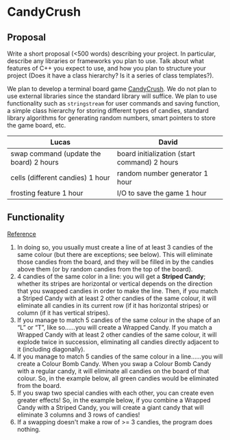 # CandyCrush

## Proposal

Write a short proposal (<500 words) describing your project. In particular, describe any libraries or frameworks you plan to use. Talk about what features of C++ you expect to use, and how you plan to structure your project (Does it have a class hierarchy? Is it a series of class templates?). 

We plan to develop a terminal board game [CandyCrush](https://www.king.com/game/candycrush). We do not plan to use external libraries since the standard library will suffice. We plan to use functionality such as `stringstream` for user commands and saving function, a simple class hierarchy for storing different types of candies, standard library algorithms for generating random numbers, smart pointers to store the game board, etc.

| Lucas                                   | David                                        |
| --------------------------------------- | -------------------------------------------- |
| swap command (update the board) 2 hours | board initialization (start command) 2 hours |
| cells (different candies) 1 hour        | random number generator 1 hour               |
| frosting feature 1 hour                 | I/O to save the game 1 hour                  |



## Functionality

[Reference](https://techboomers.com/t/how-to-play-candy-crush-saga)

1. In doing so, you usually must create a line of at least 3 candies of the same colour (but there are exceptions; see below).  This will eliminate those candies from the board, and they will be filled in by the candies above them (or by random candies from the top of the board).
2. 4 candies of the same color in a line: you will get a **Striped Candy**; whether its stripes are horizontal or vertical depends on the direction that you swapped candies in order to make the line.  Then, if you match a Striped Candy with at least 2 other candies of the same colour, it will eliminate all candies in its current row (if it has horizontal stripes) or column (if it has vertical stripes).
3. If you manage to match 5 candies of the same colour in the shape of an “L” or “T”, like so……you will create a Wrapped Candy.  If you match a Wrapped Candy with at least 2 other candies of the same colour, it will explode twice in succession, eliminating all candies directly adjacent to it (including diagonally).
4. If you manage to match 5 candies of the same colour in a line……you will create a Colour Bomb Candy.  When you swap a Colour Bomb Candy with a regular candy, it will eliminate all candies on the board of that colour.  So, in the example below, all green candies would be eliminated from the board.
5. If you swap two special candies with each other, you can create even greater effects!  So, in the example below, if you combine a Wrapped Candy with a Striped Candy, you will create a giant candy that will eliminate 3 columns and 3 rows of candies!
6. If a swapping doesn't make a row of >= 3 candies, the program does nothing.

